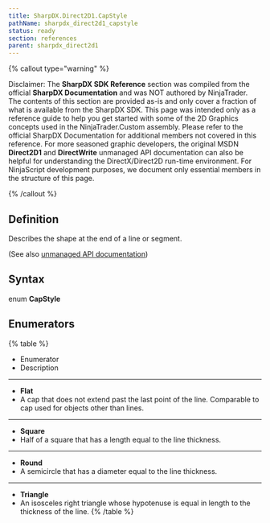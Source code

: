 ```yaml
---
title: SharpDX.Direct2D1.CapStyle
pathName: sharpdx_direct2d1_capstyle
status: ready
section: references
parent: sharpdx_direct2d1
---
```


{% callout type="warning" %}

Disclaimer: The **SharpDX SDK Reference** section was compiled from the official **SharpDX Documentation** and was NOT authored by NinjaTrader. The contents of this section are provided as-is and only cover a fraction of what is available from the SharpDX SDK. This page was intended only as a reference guide to help you get started with some of the 2D Graphics concepts used in the NinjaTrader.Custom assembly. Please refer to the official SharpDX Documentation for additional members not covered in this reference. For more seasoned graphic developers, the original MSDN **Direct2D1** and **DirectWrite** unmanaged API documentation can also be helpful for understanding the DirectX/Direct2D run-time environment. For NinjaScript development purposes, we document only essential members in the structure of this page.

{% /callout %}

## Definition

Describes the shape at the end of a line or segment.

(See also [unmanaged API documentation](http://msdn.microsoft.com/en-us/library/dd368079.aspx))

## Syntax

enum **CapStyle**

## Enumerators

{% table %}

* Enumerator
* Description

---

* **Flat**
* A cap that does not extend past the last point of the line. Comparable to cap used for objects other than lines.

---

* **Square**
* Half of a square that has a length equal to the line thickness.

---

* **Round**
* A semicircle that has a diameter equal to the line thickness.

---

* **Triangle**
* An isosceles right triangle whose hypotenuse is equal in length to the thickness of the line.
{% /table %}
